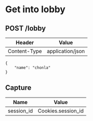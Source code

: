 # Get into lobby

## POST /lobby

| Header | Value |
| - | - |
| Content-Type | application/json |

```
{
    "name": "chonla"
}
```

## Capture

| Name | Value |
| - | - |
| session_id | Cookies.session_id |